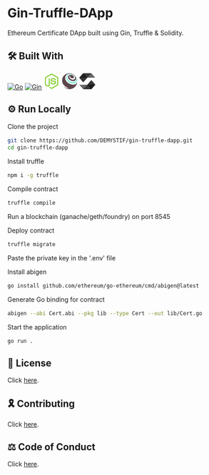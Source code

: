 # Gin-Truffle-DApp

Ethereum Certificate DApp built using Gin, Truffle & Solidity.

## 🛠 Built With

<div align="left">
<a href="https://go.dev/" target="_blank" rel="noreferrer"><img src="https://raw.githubusercontent.com/DEMYSTIF/DEMYSTIF/main/assets/icons/go.svg" width="36" height="36" alt="Go" /></a>
<a href="https://gin-gonic.com/docs/" target="_blank" rel="noreferrer"><img src="https://raw.githubusercontent.com/DEMYSTIF/DEMYSTIF/main/assets/icons/gin.svg" width="36" height="36" alt="Gin" /></a>
<a href="https://nodejs.org/en/" target="_blank" rel="noreferrer"><img src="https://raw.githubusercontent.com/DEMYSTIF/DEMYSTIF/main/assets/icons/nodejs.svg" width="36" height="36" alt="NodeJS" /></a>
<a href="https://trufflesuite.com" target="_blank" rel="noreferrer"><img src="https://raw.githubusercontent.com/DEMYSTIF/DEMYSTIF/main/assets/icons/truffle.svg" width="36" height="36" alt="Truffle" /></a>
<a href="https://soliditylang.org/" target="_blank" rel="noreferrer"><img src="https://raw.githubusercontent.com/DEMYSTIF/DEMYSTIF/main/assets/icons/solidity.svg" width="36" height="36" alt="Solidity" /></a>
</div>

## ⚙️ Run Locally

Clone the project

```bash
git clone https://github.com/DEMYSTIF/gin-truffle-dapp.git
cd gin-truffle-dapp
```

Install truffle

```bash
npm i -g truffle
```

Compile contract

```bash
truffle compile
```

Run a blockchain (ganache/geth/foundry) on port 8545

Deploy contract

```bash
truffle migrate
```

Paste the private key in the '.env' file

Install abigen

```bash
go install github.com/ethereum/go-ethereum/cmd/abigen@latest
```

Generate Go binding for contract

```bash
abigen --abi Cert.abi --pkg lib --type Cert --out lib/Cert.go
```

Start the application

```bash
go run .
```

## 📜 License

Click [here](./LICENSE.txt).

## 🎗️ Contributing

Click [here](./CONTRIBUTING.md).

## ⚖️ Code of Conduct

Click [here](./CODE_OF_CONDUCT.md).
